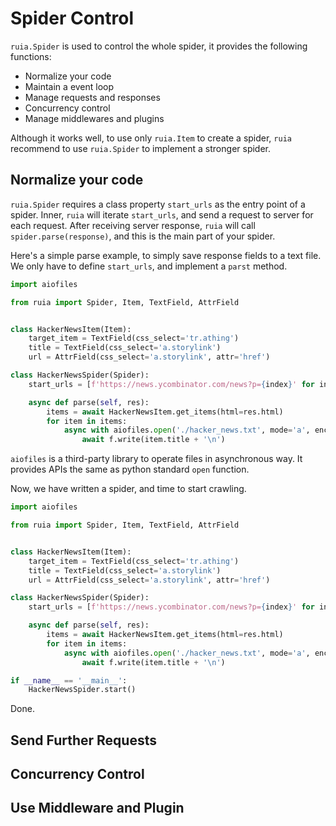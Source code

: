 # Spider Control

`ruia.Spider` is used to control the whole spider,
it provides the following functions:

* Normalize your code
* Maintain a event loop
* Manage requests and responses
* Concurrency control
* Manage middlewares and plugins

Although it works well,
to use only `ruia.Item` to create a spider,
`ruia` recommend to use `ruia.Spider` to implement a stronger spider.

## Normalize your code

`ruia.Spider` requires a class property `start_urls` as the entry point of a spider.
Inner, `ruia` will iterate `start_urls`,
and send a request to server for each request.
After receiving server response,
`ruia` will call `spider.parse(response)`,
and this is the main part of your spider.

Here's a simple parse example, to simply save response fields to a text file.
We only have to define `start_urls`,
and implement a `parst` method.

```python
import aiofiles

from ruia import Spider, Item, TextField, AttrField


class HackerNewsItem(Item):
    target_item = TextField(css_select='tr.athing')
    title = TextField(css_select='a.storylink')
    url = AttrField(css_select='a.storylink', attr='href')

class HackerNewsSpider(Spider):
    start_urls = [f'https://news.ycombinator.com/news?p={index}' for index in range(3)]

    async def parse(self, res):
        items = await HackerNewsItem.get_items(html=res.html)
        for item in items:
            async with aiofiles.open('./hacker_news.txt', mode='a', encoding='utf-8') as f:
                await f.write(item.title + '\n')

```

`aiofiles` is a third-party library to operate files in asynchronous way.
It provides APIs the same as python standard `open` function.

Now, we have written a spider,
and time to start crawling.

```python
import aiofiles

from ruia import Spider, Item, TextField, AttrField


class HackerNewsItem(Item):
    target_item = TextField(css_select='tr.athing')
    title = TextField(css_select='a.storylink')
    url = AttrField(css_select='a.storylink', attr='href')

class HackerNewsSpider(Spider):
    start_urls = [f'https://news.ycombinator.com/news?p={index}' for index in range(3)]

    async def parse(self, res):
        items = await HackerNewsItem.get_items(html=res.html)
        for item in items:
            async with aiofiles.open('./hacker_news.txt', mode='a', encoding='utf-8') as f:
                await f.write(item.title + '\n')

if __name__ == '__main__':
    HackerNewsSpider.start()

``` 

Done.

## Send Further Requests

## Concurrency Control

## Use Middleware and Plugin
